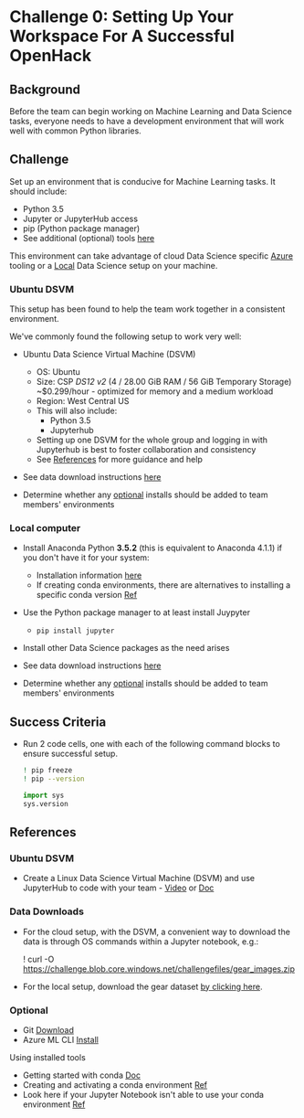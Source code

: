 # Challenge 0: Setting Up Your Workspace For A Successful OpenHack

## Background

Before the team can begin working on Machine Learning and Data Science tasks, everyone needs to have a development environment that will work well with common Python libraries.

## Challenge

Set up an environment that is conducive for Machine Learning tasks. It should include:

* Python 3.5
* Jupyter or JupyterHub access
* pip (Python package manager)
* See additional (optional) tools [here](#optional)

This environment can take advantage of cloud Data Science specific [Azure](#linux-dsvm) tooling or a [Local](#local-computer) Data Science setup on your machine.

### Ubuntu DSVM

This setup has been found to help the team work together in a consistent environment. 

We've commonly found the following setup to work very well:

* Ubuntu Data Science Virtual Machine (DSVM)
    * OS:  Ubuntu
    * Size:  CSP _DS12 v2_ (4 /	28.00 GiB	RAM / 56 GiB Temporary Storage)	~$0.299/hour - optimized for memory and a medium workload
    * Region:  West Central US
    * This will also include:
      * Python 3.5
      * Jupyterhub
    * Setting up one DSVM for the whole group and logging in with Jupyterhub is best to foster collaboration and consistency
    * See [References](#references) for more guidance and help

* See data download instructions [here](#data-downloads)
* Determine whether any [optional](#optional) installs should be added to team members' environments

### Local computer

* Install Anaconda Python **3.5.2** (this is equivalent to Anaconda 4.1.1) if you don't have it for your system:
  * Installation information [here](https://conda.io/docs/user-guide/install/index.html)
  * If creating conda environments, there are alternatives to installing a specific conda version [Ref](https://docs.anaconda.com/anaconda/faq#id3)
* Use the Python package manager to at least install Juypyter
  * `pip install jupyter`
* Install other Data Science packages as the need arises

* See data download instructions [here](#data-downloads)
* Determine whether any [optional](#optional) installs should be added to team members' environments

## Success Criteria

* Run 2 code cells, one with each of the following command blocks to ensure successful setup.
   ```bash
  ! pip freeze
  ! pip --version
  ````
  ```python
  import sys
  sys.version
  ```

## References

### Ubuntu DSVM

* Create a Linux Data Science Virtual Machine (DSVM) and use JupyterHub to code with your team - [Video](https://www.youtube.com/watch?v=4b1G9pQC3KM) or [Doc](https://docs.microsoft.com/en-us/azure/machine-learning/data-science-virtual-machine/linux-dsvm-walkthrough#jupyterhub)

### Data Downloads

* For the cloud setup, with the DSVM, a convenient way to download the data is through OS commands within a Jupyter notebook, e.g.:

    ! curl -O https://challenge.blob.core.windows.net/challengefiles/gear_images.zip

* For the local setup, download the gear dataset [by clicking here](https://challenge.blob.core.windows.net/challengefiles/gear_images.zip).

### Optional

* Git [Download](https://git-scm.com/downloads)
* Azure ML CLI [Install](https://docs.microsoft.com/en-us/azure/machine-learning/preview/deployment-setup-configuration)

Using installed tools
* Getting started with conda [Doc](https://conda.io/docs/user-guide/getting-started.html)
* Creating and activating a conda environment [Ref](https://conda.io/docs/user-guide/tasks/manage-environments.html)
* Look here if your Jupyter Notebook isn't able to use your conda environment [Ref](http://ipython.readthedocs.io/en/stable/install/kernel_install.html#kernels-for-different-environments)